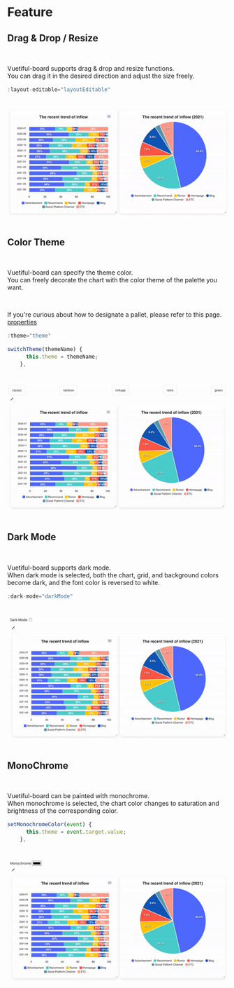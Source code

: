# Feature

## Drag & Drop / Resize

<br>

Vuetiful-board supports drag & drop and resize functions. <br>You can drag it in the desired direction and adjust the size freely.

```javascript
:layout-editable="layoutEditable"
```

<br>

<img src="./dragresize.gif" />


<br>
<br>

## Color Theme

<br>

Vuetiful-board can specify the theme color. <br>You can freely decorate the chart with the color theme of the palette you want.

<br>

If you're curious about how to designate a pallet, please refer to this page. [properties](/property)

```javascript
:theme="theme"
```
```javascript
switchTheme(themeName) {
      this.theme = themeName;
    },
```

<br>

<img src="./theme.gif" />


<br>
<br>

## Dark Mode

<br>

Vuetiful-board supports dark mode. <br>When dark mode is selected, both the chart, grid, and background colors become dark, and the font color is reversed to white.

```javascript
:dark-mode="darkMode"
```

<br>

<img src="./darkmode.gif" />

<br>
<br>

## MonoChrome

<br>

Vuetiful-board can be painted with monochrome. <br>When monochrome is selected, the chart color changes to saturation and brightness of the corresponding color.

```javascript
setMonochromeColor(event) {
      this.theme = event.target.value;
    },
```

<br>

<img src="./monochrome.gif" />